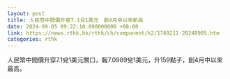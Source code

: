 ```yaml
---
layout: post
title: 人民幣中間價升穿7.1兌1美元　創4月中以來新高
date: 2024-09-05 09:22:10.000000000 +08:00
link: https://news.rthk.hk/rthk/ch/component/k2/1769211-20240905.htm
categories: rthk
---
```


人民幣中間價升穿7.1兌1美元關口，報7.0989兌1美元，升159點子，創4月中以來最高。
